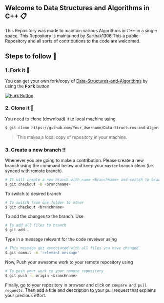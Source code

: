 
## Welcome to Data Structures and Algorithms in C++ :clipboard:

This Repository was made to maintain various Algorithms in C++ in a single space.
This Repository is maintained by Sarthak1306
This a public Repository and all sorts of contributions to the code are welcomed.


## Steps to follow :scroll:

### 1. Fork it :fork_and_knife:

You can get your own fork/copy of [Data-Structures-and-Algorithms](https://github.com/Sarthak1306/Data-Structures-and-Algorithms) by using the <a> <kbd><b>Fork</b></kbd></a> button

[![Fork Button](https://help.github.com/assets/images/help/repository/fork_button.jpg)](https://github.com/Sarthak1306/Data-Structures-and-Algorithms)

### 2. Clone it :busts_in_silhouette:

You need to clone (download) it to local machine using

```sh
$ git clone https://github.com/Your_Username/Data-Structures-and-Algorithms.git
```
> This makes a local copy of repository in your machine.

### 3. Create a new branch :bangbang:

Whenever you are going to make a contribution. Please create a new branch using the command below  and keep your `master` branch clean (i.e. synced with remote branch).

```sh
# It will create a new branch with name <branchname> and switch to branch <branchname>
$ git checkout -b <branchname>
```

To switch to desired branch

```sh
# To switch from one folder to other
$ git checkout <branchname>
```

To add the changes to the branch. Use

```sh
# To add all files to branch
$ git add .
```

Type in a message relevant for the code reveiwer using

```sh
# This message get associated with all files you have changed
$ git commit -m 'relevant message'
```

Now, Push your awesome work to your remote repository using

```sh
# To push your work to your remote repository
$ git push -u origin <branchname>
```

Finally, go to your repository in browser and click on `compare and pull requests`.
Then add a title and description to your pull request that explains your precious effort.
